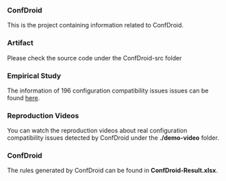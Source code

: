 ### ConfDroid
This is the project containing information related to ConfDroid.

### Artifact
Please check the source code under the ConfDroid-src folder

### Empirical Study
The information of 196 configuration compatibility issues issues can be found <a href="https://docs.google.com/spreadsheets/d/e/2PACX-1vT-xSYMKB-cYSperAutZnJQV4l7I_rEJhhXATJ0QWN0YMUmYoWL5RJFF7-3iAadqILZx6wqKfXBwcaS/pubhtml">here</a>.

### Reproduction Videos
You can watch the reproduction videos about real configuration compatibility issues detected by ConfDroid under the **./demo-video** folder.

### ConfDroid
The rules generated by ConfDroid can be found in **ConfDroid-Result.xlsx**.
